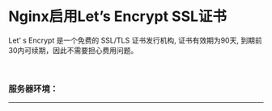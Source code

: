 <h1>Nginx启用Let’s Encrypt SSL证书</h1>
<p>Let’ s Encrypt 是一个免费的 SSL/TLS 证书发行机构, 证书有效期为90天, 到期前30内可续期，因此不需要担心费用问题。</p>
<br>
<h3>服务器环境：</h3>
<hr>
